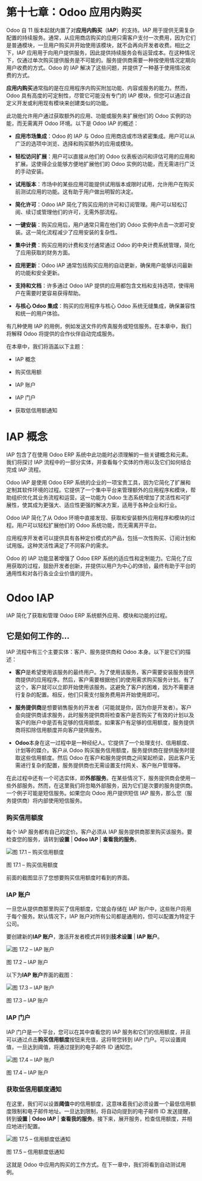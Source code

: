 

# 第十七章：Odoo 应用内购买

Odoo 自 11 版本起就内置了对**应用内购买**（**IAP**）的支持。IAP 用于提供无需复杂配置的持续服务。通常，从应用商店购买的应用只需客户支付一次费用，因为它们是普通模块，一旦用户购买并开始使用该模块，就不会再向开发者收费。相比之下，IAP 应用用于向用户提供服务，因此提供持续服务会有运营成本。在这种情况下，仅通过单次购买提供服务是不可能的。服务提供商需要一种按使用情况定期向用户收费的方式。Odoo 的 IAP 解决了这些问题，并提供了一种基于使用情况收费的方式。

**应用内购买**通常指的是在应用程序内购买附加功能、内容或服务的能力。然而，Odoo 具有高度的可定制性，尽管它可能没有专门的 IAP 模块，但您可以通过自定义开发或利用现有模块来创建类似的功能。

此功能允许用户通过获取额外的应用、功能或服务来扩展他们的 Odoo 实例的功能，而无需离开 Odoo 环境。以下是 Odoo IAP 的概述：

+   **应用市场集成**：Odoo 的 IAP 与 Odoo 应用商店或市场紧密集成。用户可以从广泛的选项中浏览、选择和购买额外的应用或模块。

+   **轻松访问扩展**：用户可以直接从他们的 Odoo 仪表板访问和评估可用的应用和扩展。这使得企业能够方便地扩展他们的 Odoo 实例的功能，而无需进行广泛的手动安装。

+   **试用版本**：市场中的某些应用可能提供试用版本或限时试用，允许用户在购买前测试应用的功能。这有助于用户做出明智的决定。

+   **简化许可**：Odoo IAP 简化了购买应用的许可和订阅管理。用户可以轻松订阅、续订或管理他们的许可，无需外部流程。

+   **一键安装**：购买应用后，用户通常只需在他们的 Odoo 实例中点击一次即可安装。这一简化流程减少了应用安装的复杂性。

+   **集中计费**：购买应用的计费和支付通常通过 Odoo 的中央计费系统管理，简化了应用获取的财务方面。

+   **应用更新**：Odoo IAP 通常包括购买应用的自动更新，确保用户能够访问最新的功能和安全更新。

+   **支持和文档**：许多通过 Odoo IAP 提供的应用都包含文档和支持选项，使得用户在需要时更容易获得帮助。

+   **与核心 Odoo 集成**：购买的应用程序与核心 Odoo 系统无缝集成，确保兼容性和统一的用户体验。

有几种使用 IAP 的用例，例如发送文件的传真服务或短信服务。在本章中，我们将解释 Odoo 将提供的合作伙伴自动完成服务。

在本章中，我们将涵盖以下主题：

+   IAP 概念

+   购买信用额

+   IAP 账户

+   IAP 门户

+   获取低信用额通知

# IAP 概念

IAP 包含了在使用 Odoo ERP 系统中此功能时必须理解的一些关键概念和元素。我们将探讨 IAP 流程中的一部分实体，并查看每个实体的作用以及它们如何结合完成 IAP 流程。

Odoo IAP 是使用 Odoo ERP 系统的企业的一项宝贵工具，因为它简化了扩展和定制其软件环境的过程。它提供了一个集中平台来管理额外的应用程序和模块，帮助组织优化其业务流程和运营。这一功能为 Odoo 生态系统增加了灵活性和可扩展性，使其成为更强大、适应性更强的解决方案，适用于各种企业和行业。

Odoo IAP 简化了从 Odoo 环境中直接发现、获取和安装额外应用程序和模块的过程。用户可以轻松扩展他们的 Odoo 系统功能，而无需离开平台。

应用程序开发者可以提供具有各种定价模式的产品，包括一次性购买、订阅计划和试用版。这种灵活性满足了不同客户的需求。

Odoo 的 IAP 功能显著增强了 Odoo ERP 系统的适应性和定制能力。它简化了应用获取的过程，鼓励开发者创新，并提供以用户为中心的体验，最终有助于平台的通用性和对各行各业企业价值的提升。

# Odoo IAP

IAP 简化了获取和管理 Odoo ERP 系统额外应用、模块和功能的过程。

## 它是如何工作的…

IAP 流程中有三个主要实体：客户、服务提供商和 Odoo 本身。以下是它们的描述：

+   **客户**是希望使用该服务的最终用户。为了使用该服务，客户需要安装服务提供商提供的应用程序。然后，客户需要根据他们的使用需求购买服务计划。有了这个，客户就可以立即开始使用该服务。这避免了客户的困难，因为不需要进行复杂的配置。相反，他们只需支付服务费用并开始使用即可。

+   **服务提供商**是想要销售服务的开发者（可能就是你，因为你是开发者）。客户会向提供商请求服务，此时服务提供商将检查客户是否购买了有效的计划以及客户的账户中是否有足够的信用额度。如果客户有足够的信用额度，服务提供商将扣除信用额度并向客户提供服务。

+   **Odoo**本身在这一过程中是一种经纪人。它提供了一个处理支付、信用额度、计划等的媒介。客户从 Odoo 购买服务信用额度，服务提供商在提供服务时提取这些信用额度。然后 Odoo 在客户和服务提供商之间架起桥梁，因此客户无需进行复杂的配置，服务提供商也无需设置支付网关、客户账户管理等。

在此过程中还有一个可选实体，即**外部服务**。在某些情况下，服务提供商会使用一些外部服务。然而，在这里我们将忽略外部服务，因为它们是次要的服务提供商。一个例子可能是短信服务。如果您向 Odoo 用户提供短信 IAP 服务，那么您（服务提供商）将内部使用短信服务。

### 购买信用额度

每个 IAP 服务都有自己的定价。客户必须从 IAP 服务提供商那里购买该服务。要检查您的服务，请转到**设置** | **Odoo IAP** | **查看我的服务**。

![图 17.1 – 购买信用额度](img/B20997_17_01.jpg)

图 17.1 – 购买信用额度

前面的截图显示了您想要购买信用额度时看到的界面。

### IAP 账户

一旦您从提供商那里购买了信用额度，它就会存储在 IAP 账户中，这些账户将用于每个服务。默认情况下，IAP 账户对所有公司都是通用的，但可以配置为特定于公司。

要创建新的**IAP 账户**，激活开发者模式并转到**技术设置** | **IAP 账户**。

![图 17.2 – IAP 账户](img/B20997_17_02.jpg)

图 17.2 – IAP 账户

以下为**IAP** **账户**界面的截图：

![图 17.3 – IAP 账户](img/B20997_17_03.jpg)

图 17.3 – IAP 账户

### IAP 门户

IAP 门户是一个平台，您可以在其中查看您的 IAP 服务和它们的信用额度，并且可以通过点击**购买信用额度**按钮来充值，这将带您转到 IAP 门户。可以设置阈值，一旦达到阈值，将通过提到的电子邮件 ID 通知您。

![图 17.4 – IAP 账户](img/B20997_17_04.jpg)

图 17.4 – IAP 账户

### 获取低信用额度通知

在这里，我们可以设置**阈值**中的信用额度，这意味着我们必须设置一个最低信用额度限制和电子邮件地址。一旦达到限制，将自动向提到的电子邮件 ID 发送提醒，转到**设置** | **Odoo IAP** | **查看我的服务**。接下来，展开服务，检查信用额度，并相应地进行配置。

![图 17.5 – 信用额度低通知](img/B20997_17_05.jpg)

图 17.5 – 信用额度低通知

这就是 Odoo 中应用内购买的工作方式。在下一章中，我们将看到自动测试用例。
